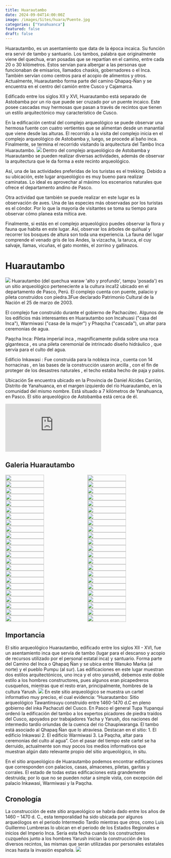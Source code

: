 ```yaml
---
title: Huarautambo
date: 2024-09-04T14:00:00Z
image: /images/Sites/huara/Puente.jpg
categories: ["Yanahuanca"]
featured: false
draft: false
---
```


Huarautambo, es un asentamiento que data de la época incaica. Su función era servir de tambo y santuario. Los tambos, palabra que originalmente viene del quechua, eran posadas que se repartían en el camino, entre cada 20 o 30 kilómetros. Estos servían para albergar a las personas que funcionaban de emisarios, llamados chaskis, gobernadores o el Inca. También servían como centros para el acopio de alimentos y otros. Actualmente, Huarautambo forma parte del camino Qhapaq-Ñan y se encuentra en el centro del camión entre Cusco y Cajamarca.

Edificado entre los siglos XII y XVI, Huarautambo está separado de Astobamba por un río que puede ser cruzado por un puente incaico. Este posee cascadas muy hermosas que pasan a través de recintos que tienen un estilo arquitectónico muy característico de Cusco.

En la edificación central del complejo arqueológico se puede observar una hermosa fuente con cuatro vertientes que se alimentan desde un manantial que viene desde las alturas. El recorrido a la visita del complejo inicia en el complejo arqueológico de Astobamba y, luego, se procede al baño inca. Finalmente, se termina el recorrido visitando la arquitectura del Tambo Inca Huarautambo.
![](https://blog.redbus.pe/wp-content/uploads/2019/12/condor3.jpeg)
Dentro del complejo arqueológico de Astobamba y Huarautambo se pueden realizar diversas actividades, además de observar la arquitectura que le da forma a este recinto arqueológico.

Así, una de las actividades preferidas de los turistas es el trekking. Debido a su ubicación, este lugar arqueológico es muy bueno para realizar caminatas. Lo ideal es aprovechar al máximo los escenarios naturales que ofrece el departamento andino de Pasco.

Otra actividad que también se puede realizar en este lugar es la observación de aves. Una de las especies más observadas por los turistas es el cóndor. Por lo que la mayoría de visitantes se toma su tiempo para observar cómo planea esta mítica ave.

Finalmente, si estás en el complejo arqueológico puedes observar la flora y fauna que habita en este lugar. Así, observar los árboles de quiñual y recorrer los bosques de altura son toda una experiencia. La fauna del lugar comprende el venado gris de los Andes, la vizcacha, la taruca, el cuy salvaje, llamas, vicuñas, el gato montés, el zorrino y gallinazos.
# Huarautambo

![](https://upload.wikimedia.org/wikipedia/commons/thumb/3/39/Sitio_arqueol%C3%B3gico_Huarautambo_11.jpg/800px-Sitio_arqueol%C3%B3gico_Huarautambo_11.jpg)
Huarautambo (del quechua waraw 'alto y profundo', tampu 'posada') es un sitio arqueológico perteneciente a la cultura inca1​2​ ubicado en el departamento de Pasco, Perú. El complejo cuenta con puente, palacio y pileta construidos con piedra.3​Fue declarado Patrimonio Cultural de la Nación el 25 de marzo de 2003.

El complejo fue construido durante el gobierno de Pachacútec. Algunos de los edificios más interesantes en Huarautambo son Incahuasi ("casa del Inca"), Warmiwasi ("casa de la mujer") y Phaqcha ("cascada"), un altar para ceremonias de agua.

Paqcha Inca: Pileta imperial inca , magníficamente pulida sobre una roca gigantesca , es una pileta ceremonial de intrincado diseño hidráulico , que servía para el culto del agua.

Edificio Inkawasi  : Fue construida para la nobleza inca , cuenta con 14 hornacinas , en las bases de la construcción usaron arcilla , con el fin de proteger de los desastres naturales , el techo estaba hecho de paja y palos.

Ubicación
Se encuentra ubicado en la Provincia de Daniel Alcides Carrión, Distrito de Yanahuanca, en el margen izquierdo del río Huarautambo, en la comunidad del mismo nombre. Está situado a 7 kilómetros de Yanahuanca, en Pasco. El sitio arqueológico de Astobamba está cerca de él.
<div class="aspect-w-16 aspect-h-9">
  <iframe src="https://www.google.com/maps/embed?pb=!1m18!1m12!1m3!1d1961.7176404446677!2d-76.537199!3d-10.466311000000001!2m3!1f0!2f0!3f0!3m2!1i1024!2i768!4f13.1!3m3!1m2!1s0x9107fc880170e739%3A0x809a997d4ad0594f!2sHuarautambo%2019600!5e0!3m2!1ses-419!2spe!4v1690151757594!5m2!1ses-419!2spe"
    class="w-full h-full"
    style="border:0;"
    allowfullscreen=""
    loading="lazy"
    referrerpolicy="no-referrer-when-downgrade"
  ></iframe>
</div>

## Galeria Huarautambo

<div style="display: flex; flex-wrap: wrap; justify-content: space-between;">

  <img src="https://lh3.googleusercontent.com/p/AF1QipNUyjabps-M5FIvaXdzxDzZUtpX1fhVWvGSwp8Z=s0" width="49%" />

  <img src="/images/Sites/huara/Edificio Inkawasi.jpg" width="49%" />
  <img src="/images/Sites/huara/Edificio Warmiwasi.jpg" width="49%" />
  <img src="/images/Sites/huara/Inca.jpg" width="49%" />
  <img src="/images/Sites/huara/Paqcha o Pileta Inca.jpg" width="49%" />
  <img src="/images/Sites/huara/Paqcha.jpg" width="49%" />
  <img src="/images/Sites/huara/Poso.jpg" width="49%" />
  <img src="/images/Sites/huara/uente.jpg" width="49%" />

<img src="/images/Sites/Huarautambo/Escaneado_20240902-1748-01.jpg" width="49%" />
<img src="/images/Sites/Huarautambo/Escaneado_20240902-1748-02.jpg" width="49%" />
<img src="/images/Sites/Huarautambo/Escaneado_20240902-1748-03.jpg" width="49%" />
<img src="/images/Sites/Huarautambo/Escaneado_20240902-1748-04.jpg" width="49%" />
<img src="/images/Sites/Huarautambo/Escaneado_20240902-1748-05.jpg" width="49%" />
<img src="/images/Sites/Huarautambo/Escaneado_20240902-1748-06.jpg" width="49%" />
<img src="/images/Sites/Huarautambo/Escaneado_20240902-1748-07.jpg" width="49%" />
<img src="/images/Sites/Huarautambo/Escaneado_20240902-1748-08.jpg" width="49%" />
<img src="/images/Sites/Huarautambo/Escaneado_20240902-1748-09.jpg" width="49%" />
<img src="/images/Sites/Huarautambo/Escaneado_20240902-1748-10.jpg" width="49%" />
<img src="/images/Sites/Huarautambo/Escaneado_20240902-1748-11.jpg" width="49%" />
<img src="/images/Sites/Huarautambo/Escaneado_20240902-1748-12.jpg" width="49%" />
<img src="/images/Sites/Huarautambo/Escaneado_20240902-1748-13.jpg" width="49%" />
<img src="/images/Sites/Huarautambo/Escaneado_20240902-1748-14.jpg" width="49%" />
<img src="/images/Sites/Huarautambo/Escaneado_20240902-1748-15.jpg" width="49%" />
<img src="/images/Sites/Huarautambo/Escaneado_20240902-1748-16.jpg" width="49%" />
<img src="/images/Sites/Huarautambo/Escaneado_20240902-1748-17.jpg" width="49%" />
<img src="/images/Sites/Huarautambo/Escaneado_20240902-1748-18.jpg" width="49%" />
<img src="/images/Sites/Huarautambo/Escaneado_20240902-1748-19.jpg" width="49%" />
<img src="/images/Sites/Huarautambo/Escaneado_20240902-1748-20.jpg" width="49%" />
<img src="/images/Sites/Huarautambo/Escaneado_20240902-1748-21.jpg" width="49%" />
<img src="/images/Sites/Huarautambo/Escaneado_20240902-1748-22.jpg" width="49%" />
<img src="/images/Sites/Huarautambo/Escaneado_20240902-1748-23.jpg" width="49%" />
<img src="/images/Sites/Huarautambo/Escaneado_20240902-1748-24.jpg" width="49%" />
<img src="/images/Sites/Huarautambo/Escaneado_20240902-1748-25.jpg" width="49%" />
<img src="/images/Sites/Huarautambo/Escaneado_20240902-1748-26.jpg" width="49%" />
<img src="/images/Sites/Huarautambo/Escaneado_20240902-1748-27.jpg" width="49%" />
<img src="/images/Sites/Huarautambo/Escaneado_20240902-1748-28.jpg" width="49%" />
<img src="/images/Sites/Huarautambo/Escaneado_20240902-1748-29.jpg" width="49%" />
<img src="/images/Sites/Huarautambo/Escaneado_20240902-1748-30.jpg" width="49%" />
<img src="/images/Sites/Huarautambo/Escaneado_20240902-1748-31.jpg" width="49%" />
<img src="/images/Sites/Huarautambo/Escaneado_20240902-1748-32.jpg" width="49%" />
<img src="/images/Sites/Huarautambo/Escaneado_20240902-1748-33.jpg" width="49%" />
<img src="/images/Sites/Huarautambo/Escaneado_20240902-1748-34.jpg" width="49%" />
<img src="/images/Sites/Huarautambo/Escaneado_20240902-1748-35.jpg" width="49%" />
<img src="/images/Sites/Huarautambo/Escaneado_20240902-1748-36.jpg" width="49%" />
<img src="/images/Sites/Huarautambo/Escaneado_20240902-1748-37.jpg" width="49%" />
<img src="/images/Sites/Huarautambo/Escaneado_20240902-1748-38.jpg" width="49%" />



</div>


## Importancia
El sitio arqueológico Huarautambo, edificado entre los siglos XII - XVI​, fue un asentamiento inca que servía de tambo (lugar para el descanso y acopio de recursos utilizado por el personal estatal inca) y santuario. Forma parte del Camino del Inca o Qhapaq Ñan y se ubica entre Wanuko Marka (al norte) y el pueblo Pumpu (al sur). Las edificaciones en este lugar muestran dos estilos arquitectónicos, uno inca y el otro yarush6​, debemos este doble estilo a los hombres constructores, pues algunos eran picapedreros cusqueños, mientras que el resto eran, principalmente, hombres de la cultura Yarush.
![](/images/Sites/huara/Piedra.jpg)
En este sitio arqueológico se muestra un cartel informativo muy preciso, el cual evidencia: “Huarautambo: Sitio arqueológico Tawantinsuyu construido entre 1460-1470 d.C en pleno gobierno del inka Pachacuti del Cusco. En Pasco el general Tupa Yupanqui ordenó la edificación del tambo a los expertos picadores de piedra traídos del Cusco, apoyados por trabajadores Yacha​ y Yarush, dos naciones del intermedio tardío oriundas de la cuenca del rio Chaupiwaranga. El tambo está asociado al Qhapaq Ñan​ que lo atraviesa. Destacan en el sitio: 1. El edificio Inkawasi 2. El edificio Warmiwasi 3. La Paqcha, altar para ceremonias del culto al agua”. Con el pasar del tiempo este cartel se ha derruido, actualmente son muy pocos los medios informativos que muestran algún dato relevante propio del sitio arqueológico, in situ.

En el sitio arqueológico de Huarautambo podemos encontrar edificaciones que corresponden con palacios, casas, almacenes, piletas, garitas y corrales. El estado de todas estas edificaciones está grandemente destruida; por lo que no se pueden notar a simple vista, con excepción del palacio Inkawasi, Warmiwasi y la Paqcha.

## Cronología
La construcción de este sitio arqueológico se habría dado entre los años de 1460 – 1470 d. C., esta temporalidad ha sido ubicada por algunos arqueólogos en el periodo Intermedio Tardío mientras que otros, como Luis Guillermo Lumbreras lo ubican en el periodo de los Estados Regionales e inicios del Imperio Inca. Sería esta fecha cuando los constructores cuzqueños junto a los hombres Yarush​ inician la construcción de los diversos recintos, las mismas que serán utilizadas por personales estatales incas hasta la invasión española.
![](https://upload.wikimedia.org/wikipedia/es/timeline/azzhsnissnxuhz6dy6t6idntxu8za6p.png)